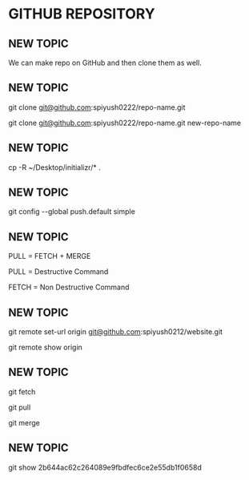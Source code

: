 # GITHUB REPOSITORY

## NEW TOPIC

We can make repo on GitHub and then clone them as well. 

## NEW TOPIC

git clone git@github.com:spiyush0222/repo-name.git

git clone git@github.com:spiyush0222/repo-name.git new-repo-name 

## NEW TOPIC

cp -R ~/Desktop/initializr/* .

## NEW TOPIC

git config --global push.default simple

## NEW TOPIC

PULL = FETCH + MERGE

PULL = Destructive Command

FETCH = Non Destructive Command

## NEW TOPIC

git remote set-url origin git@github.com:spiyush0212/website.git

git remote show origin

## NEW TOPIC

git fetch

git pull

git merge

## NEW TOPIC

git show 2b644ac62c264089e9fbdfec6ce2e55db1f0658d
